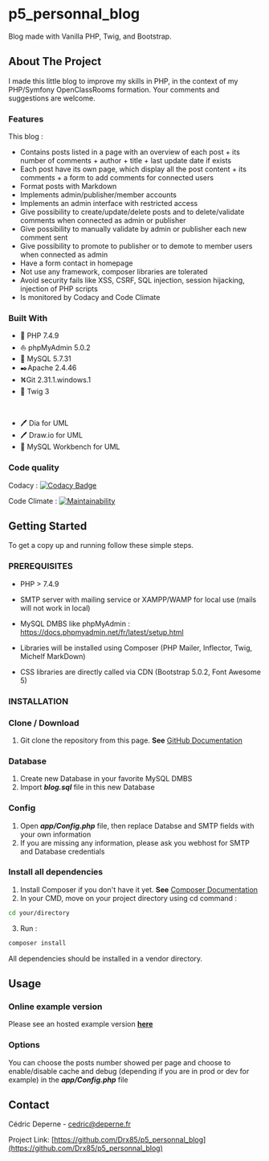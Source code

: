 # p5_personnal_blog
Blog made with Vanilla PHP, Twig, and Bootstrap.

## About The Project

I made this little blog to improve my skills in PHP, in the context of my PHP/Symfony OpenClassRooms formation.
Your comments and suggestions are welcome.

### Features

This blog :
*   Contains posts listed in a page with an overview of each post + its number of comments + author + title + last update date if exists
*   Each post have its own page, which display all the post content + its comments + a form to add comments for connected users
*   Format posts with Markdown
*   Implements admin/publisher/member accounts
*   Implements an admin interface with restricted access
*   Give possibility to create/update/delete posts and to delete/validate comments when connected as admin or publisher
*   Give possibility to manually validate by admin or publisher each new comment sent
*   Give possibility to promote to publisher or to demote to member users when connected as admin
*   Have a form contact in homepage
*   Not use any framework, composer libraries are tolerated
*   Avoid security fails like XSS, CSRF, SQL injection, session hijacking, injection of PHP scripts
*   Is monitored by Codacy and Code Climate

### Built With

*   🐘️ PHP 7.4.9
*   ⛵ phpMyAdmin 5.0.2
*   🐬  MySQL 5.7.31
*   ✒️Apache 2.4.46
*   ⛕️Git 2.31.1.windows.1
*   🌿 Twig 3<p>&nbsp;</p>
*   🖊️ Dia for UML
*   🖊️ Draw.io for UML
*   🐬 MySQL Workbench for UML

### Code quality

Codacy : [![Codacy Badge](https://app.codacy.com/project/badge/Grade/3c111cac19694d47b6ff3f355633f431)](https://www.codacy.com/gh/Drx85/p5_personnal_blog/dashboard?utm_source=github.com&amp;utm_medium=referral&amp;utm_content=Drx85/p5_personnal_blog&amp;utm_campaign=Badge_Grade)

Code Climate : [![Maintainability](https://api.codeclimate.com/v1/badges/206f2e8eeaa601e365ad/maintainability)](https://codeclimate.com/github/Drx85/p5_personnal_blog/maintainability)

## Getting Started

To get a copy up and running follow these simple steps.

### PREREQUISITES

*   PHP > 7.4.9

*   SMTP server with mailing service or XAMPP/WAMP for local use (mails will not work in local)

*   MySQL DMBS like phpMyAdmin :
https://docs.phpmyadmin.net/fr/latest/setup.html

*   Libraries will be installed using Composer (PHP Mailer, Inflector, Twig, Michelf MarkDown)

*   CSS libraries are directly called via CDN (Bootstrap 5.0.2, Font Awesome 5)

### INSTALLATION

### Clone / Download

1.  Git clone the repository from this page. **See** [GitHub Documentation](https://docs.github.com/en/github/creating-cloning-and-archiving-repositories/cloning-a-repository-from-github/cloning-a-repository)

### Database

1.  Create new Database in your favorite MySQL DMBS 
2.  Import ***blog.sql*** file in this new Database

### Config 

1.  Open ***app/Config.php*** file, then replace Databse and SMTP fields with your own information 
2.  If you are missing any information, please ask you webhost for SMTP and Database credentials

### Install all dependencies
1.  Install Composer if you don't have it yet. **See** [Composer Documentation](https://getcomposer.org/download/)
2.  In your CMD, move on your project directory using cd command :
```sh
cd your/directory
```
    
3.  Run : 
```sh
composer install
```
All dependencies should be installed in a vendor directory.

## Usage

### Online example version

Please see an hosted example version [**here**](http://deperne.fr/p5_personnal_blog/public/index.php)

### Options

You can choose the posts number showed per page and choose to enable/disable cache and debug (depending if you are in prod or dev for example) in the ***app/Config.php*** file

## Contact

Cédric Deperne - cedric@deperne.fr

Project Link: [https://github.com/Drx85/p5_personnal_blog](https://github.com/Drx85/p5_personnal_blog)
